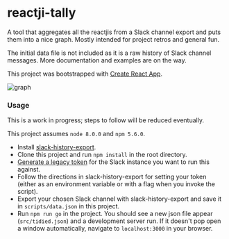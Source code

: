 # reactji-tally

A tool that aggregates all the reactjis from a Slack channel export and puts them into a nice graph. Mostly intended for project retros and general fun.

The initial data file is not included as it is a raw history of Slack channel messages. More documentation and examples are on the way.

This project was bootstrapped with [Create React App](https://github.com/facebookincubator/create-react-app).

![graph](https://i.imgur.com/eRA4Gbh.png)

### Usage

This is a work in progress; steps to follow will be reduced eventually.

This project assumes `node 8.0.0` and `npm 5.6.0`.

* Install [slack-history-export](https://github.com/hisabimbola/slack-history-export).
* Clone this project and run `npm install` in the root directory.
* [Generate a legacy token](https://api.slack.com/custom-integrations/legacy-tokens) for the Slack instance you want to run this against.
* Follow the directions in slack-history-export for setting your token (either as an environment variable or with a flag when you invoke the script).
* Export your chosen Slack channel with slack-history-export and save it in `scripts/data.json` in this project.
* Run `npm run go` in the project. You should see a new json file appear (`src/tidied.json`) and a development server run. If it doesn't pop open a window automatically, navigate to `localhost:3000` in your browser.
